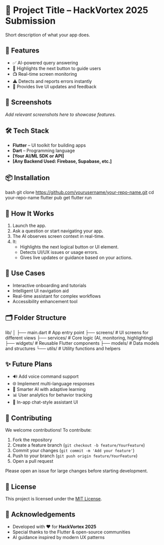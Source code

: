 # 🧠 Project Title – HackVortex 2025 Submission

Short description of what your app does.

## 🚀 Features

- ✅ AI-powered query answering
- 🎯 Highlights the next button to guide users
- 📺 Real-time screen monitoring
- ⚠️ Detects and reports errors instantly
- 🔄 Provides live UI updates and feedback

## 📱 Screenshots

_Add relevant screenshots here to showcase features._

## 🛠️ Tech Stack

- **Flutter** – UI toolkit for building apps
- **Dart** – Programming language
- **[Your AI/ML SDK or API]**
- **[Any Backend Used: Firebase, Supabase, etc.]**

## 📦 Installation

bash
git clone https://github.com/yourusername/your-repo-name.git
cd your-repo-name
flutter pub get
flutter run

## 🧪 How It Works

1. Launch the app.
2. Ask a question or start navigating your app.
3. The AI observes screen context in real-time.
4. It:
   - Highlights the next logical button or UI element.
   - Detects UI/UX issues or usage errors.
   - Gives live updates or guidance based on your actions.

## 🎯 Use Cases

- Interactive onboarding and tutorials
- Intelligent UI navigation aid
- Real-time assistant for complex workflows
- Accessibility enhancement tool

## 🗂️ Folder Structure

lib/ │ ├── main.dart               # App entry point ├── screens/                # UI screens for different views ├── services/               # Core logic (AI, monitoring, highlighting) ├── widgets/                # Reusable Flutter components ├── models/                 # Data models and structures └── utils/                  # Utility functions and helpers


## ✨ Future Plans

- 🔊 Add voice command support
- 🌐 Implement multi-language responses
- 🧠 Smarter AI with adaptive learning
- 📊 User analytics for behavior tracking
- 💬 In-app chat-style assistant UI

## 🤝 Contributing

We welcome contributions! To contribute:

1. Fork the repository
2. Create a feature branch (`git checkout -b feature/YourFeature`)
3. Commit your changes (`git commit -m 'Add your feature'`)
4. Push to your branch (`git push origin feature/YourFeature`)
5. Open a pull request

Please open an issue for large changes before starting development.

## 📄 License

This project is licensed under the [MIT License](LICENSE).

## 🙌 Acknowledgements

- Developed with ❤️ for **HackVortex 2025**
- Special thanks to the Flutter & open-source communities
- AI guidance inspired by modern UX patterns
